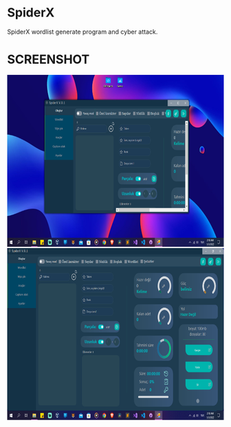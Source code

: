 # SpiderX
 SpiderX wordlist generate program and cyber attack.
 
 <h1>SCREENSHOT</h1>
 
 <img src="https://github.com/yasincanolcay/SpiderX/blob/main/Screenshot%20(185).png" width=720 height=400/>
 
 <img src="https://github.com/yasincanolcay/SpiderX/blob/main/Screenshot%20(186).png" width=720 height=400 />
